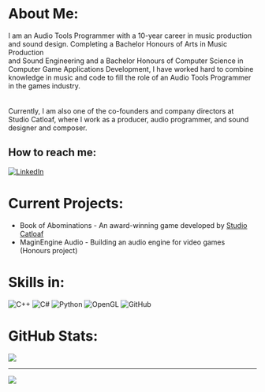 <!--
**JanHuss/JanHuss** is a ✨ _special_ ✨ repository because its `README.md` (this file) appears on your GitHub profile.

Here are some ideas to get you started:

- 🔭 I’m currently working on ...
- 🌱 I’m currently learning ...
- 👯 I’m looking to collaborate on ...
- 💬 Ask me about ...

- 😄 Pronouns: ...
- ⚡ Fun fact: ...
-->

# About Me:
I am an Audio Tools Programmer with a 10-year career in music production <br>and sound design. Completing a Bachelor Honours of Arts in Music Production <br>and Sound Engineering and a Bachelor Honours of Computer Science in <br>Computer Game Applications Development, I have worked hard to combine <br>knowledge in music and code to fill the role of an Audio Tools Programmer <br>in the games industry.<br><br><br>Currently, I am also one of the co-founders and company directors at <br>Studio Catloaf, where I work as a producer, audio programmer, and sound <br>designer and composer.

## How to reach me:
[![LinkedIn](https://img.shields.io/badge/LinkedIn-%230077B5.svg?logo=linkedin&logoColor=white)](https://linkedin.com/in/https://www.linkedin.com/in/janhuss/) 

# Current Projects:
- Book of Abominations - An award-winning game developed by [Studio Catloaf](https://x.com/StudioCatloaf)
- MaginEngine Audio - Building an audio engine for video games (Honours project)  

# Skills in:
![C++](https://img.shields.io/badge/c++-%2300599C.svg?style=flat&logo=c%2B%2B&logoColor=white) ![C#](https://img.shields.io/badge/c%23-%23239120.svg?style=flat&logo=csharp&logoColor=white) ![Python](https://img.shields.io/badge/python-3670A0?style=flat&logo=python&logoColor=ffdd54) ![OpenGL](https://img.shields.io/badge/OpenGL-%23FFFFFF.svg?style=flat&logo=opengl) ![GitHub](https://img.shields.io/badge/github-%23121011.svg?style=flat&logo=github&logoColor=white)
# GitHub Stats:
![](https://github-readme-stats.vercel.app/api/top-langs/?username=JanHuss&theme=default&hide_border=false&include_all_commits=true&count_private=true&layout=compact)

---
[![](https://visitcount.itsvg.in/api?id=JanHuss&icon=0&color=1)](https://visitcount.itsvg.in)
